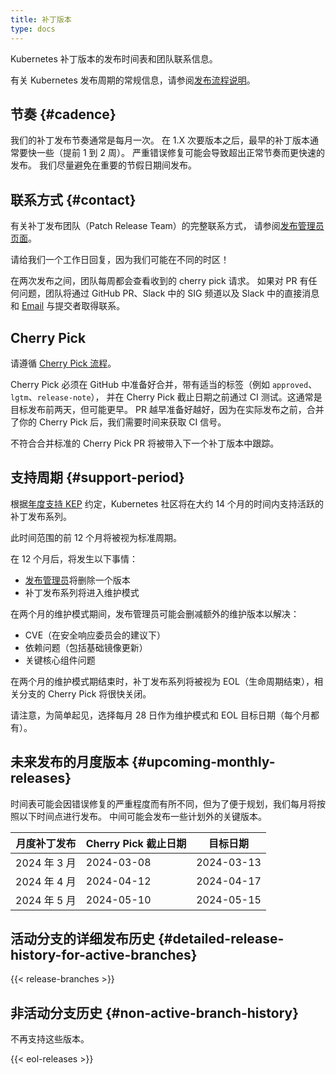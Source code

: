 ```yaml
---
title: 补丁版本
type: docs
---
```

<!--
title: Patch Releases
type: docs
-->

<!--
Schedule and team contact information for Kubernetes patch releases.

For general information about Kubernetes release cycle, see the
[release process description].
-->
Kubernetes 补丁版本的发布时间表和团队联系信息。

有关 Kubernetes 发布周期的常规信息，请参阅[发布流程说明](/zh-cn/releases/release)。

<!--
## Cadence

Our typical patch release cadence is monthly. It is
commonly a bit faster (1 to 2 weeks) for the earliest patch releases
after a 1.X minor release. Critical bug fixes may cause a more
immediate release outside of the normal cadence. We also aim to not make
releases during major holiday periods.
-->
## 节奏 {#cadence}

我们的补丁发布节奏通常是每月一次。
在 1.X 次要版本之后，最早的补丁版本通常要快一些（提前 1 到 2 周）。
严重错误修复可能会导致超出正常节奏而更快速的发布。
我们尽量避免在重要的节假日期间发布。

<!--
## Contact

See the [Release Managers page][release-managers] for full contact details on the Patch Release Team.

Please give us a business day to respond - we may be in a different timezone!

In between releases the team is looking at incoming cherry pick
requests on a weekly basis. The team will get in touch with
submitters via GitHub PR, SIG channels in Slack, and direct messages
in Slack and [email](mailto:release-managers-private@kubernetes.io)
if there are questions on the PR.
-->
## 联系方式  {#contact}

有关补丁发布团队（Patch Release Team）的完整联系方式，
请参阅[发布管理员页面](/zh-cn/releases/release-managers)。

请给我们一个工作日回复，因为我们可能在不同的时区！

在两次发布之间，团队每周都会查看收到的 cherry pick 请求。
如果对 PR 有任何问题，团队将通过 GitHub PR、Slack 中的 SIG 频道以及 Slack 中的直接消息和
[Email](mailto:release-managers-private@kubernetes.io) 与提交者取得联系。

<!--
## Cherry picks

Please follow the [cherry pick process][cherry-picks].

Cherry picks must be merge-ready in GitHub with proper labels (e.g.,
`approved`, `lgtm`, `release-note`) and passing CI tests ahead of the
cherry pick deadline. This is typically two days before the target
release, but may be more. Earlier PR readiness is better, as we
need time to get CI signal after merging your cherry picks ahead
of the actual release.

Cherry pick PRs which miss merge criteria will be carried over and tracked
for the next patch release.
-->
## Cherry Pick

请遵循 [Cherry Pick 流程](https://github.com/kubernetes/community/blob/master/contributors/devel/sig-release/cherry-picks.md)。

Cherry Pick 必须在 GitHub 中准备好合并，带有适当的标签（例如 `approved`、`lgtm`、`release-note`），
并在 Cherry Pick 截止日期之前通过 CI 测试。这通常是目标发布前两天，但可能更早。
PR 越早准备好越好，因为在实际发布之前，合并了你的 Cherry Pick 后，我们需要时间来获取 CI 信号。

不符合合并标准的 Cherry Pick PR 将被带入下一个补丁版本中跟踪。

<!--
## Support Period

In accordance with the [yearly support KEP][yearly-support], the Kubernetes
Community will support active patch release series for a period of roughly
fourteen (14) months.

The first twelve months of this timeframe will be considered the standard
period.

Towards the end of the twelve month, the following will happen:

- [Release Managers][release-managers] will cut a release
- The patch release series will enter maintenance mode
-->
## 支持周期  {#support-period}

根据[年度支持 KEP](https://git.k8s.io/enhancements/keps/sig-release/1498-kubernetes-yearly-support-period/README.md)
约定，Kubernetes 社区将在大约 14 个月的时间内支持活跃的补丁发布系列。

此时间范围的前 12 个月将被视为标准周期。

在 12 个月后，将发生以下事情：

- [发布管理员](/zh-cn/releases/release-managers)将删除一个版本
- 补丁发布系列将进入维护模式

<!--
During the two-month maintenance mode period, Release Managers may cut
additional maintenance releases to resolve:

- CVEs (under the advisement of the Security Response Committee)
- dependency issues (including base image updates)
- critical core component issues

At the end of the two-month maintenance mode period, the patch release series
will be considered EOL (end of life) and cherry picks to the associated branch
are to be closed soon afterwards.

Note that the 28th of the month was chosen for maintenance mode and EOL target
dates for simplicity (every month has it).
-->
在两个月的维护模式期间，发布管理员可能会删减额外的维护版本以解决：

- CVE（在安全响应委员会的建议下）
- 依赖问题（包括基础镜像更新）
- 关键核心组件问题

在两个月的维护模式期结束时，补丁发布系列将被视为 EOL（生命周期结束），相关分支的 Cherry Pick 将很快关闭。

请注意，为简单起见，选择每月 28 日作为维护模式和 EOL 目标日期（每个月都有）。

<!--
## Upcoming Monthly Releases

Timelines may vary with the severity of bug fixes, but for easier planning we
will target the following monthly release points. Unplanned, critical
releases may also occur in between these.
-->
## 未来发布的月度版本  {#upcoming-monthly-releases}

时间表可能会因错误修复的严重程度而有所不同，但为了便于规划，我们每月将按照以下时间点进行发布。
中间可能会发布一些计划外的关键版本。

<!--
| Monthly Patch Release | Cherry Pick Deadline | Target date |
| --------------------- | -------------------- | ----------- |
| March 2024            | 2024-03-08           | 2024-03-13  |
| April 2024            | 2024-04-12           | 2024-04-17  |
| May 2024              | 2024-05-10           | 2024-05-15  |
-->
| 月度补丁发布   | Cherry Pick 截止日期 | 目标日期      |
|--------------|---------------------|-------------|
| 2024 年 3 月  | 2024-03-08          | 2024-03-13  |
| 2024 年 4 月  | 2024-04-12          | 2024-04-17  |
| 2024 年 5 月  | 2024-05-10          | 2024-05-15  |

<!--
## Detailed Release History for Active Branches
-->
## 活动分支的详细发布历史  {#detailed-release-history-for-active-branches}

{{< release-branches >}}

<!--
## Non-Active Branch history

These releases are no longer supported.
-->
## 非活动分支历史  {#non-active-branch-history}

不再支持这些版本。

{{< eol-releases >}}

<!--
[cherry-picks]: https://github.com/kubernetes/community/blob/master/contributors/devel/sig-release/cherry-picks.md
[release-managers]: /releases/release-managers
[release process description]: /releases/release
[yearly-support]: https://git.k8s.io/enhancements/keps/sig-release/1498-kubernetes-yearly-support-period/README.md
-->
[Cherry Pick]: https://github.com/kubernetes/community/blob/master/contributors/devel/sig-release/cherry-picks.md
[发布管理员]: /zh-cn/releases/release-managers
[发布流程说明]: /zh-cn/releases/release
[年度支持]: https://git.k8s.io/enhancements/keps/sig-release/1498-kubernetes-yearly-support-period/README.md
